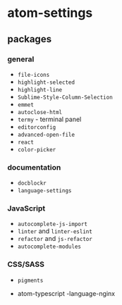 # atom-settings

## packages

### general

- `file-icons`
- `highlight-selected`
- `highlight-line`
- `Sublime-Style-Column-Selection`
- `emmet`
- `autoclose-html`
- `termy` - terminal panel
- `editorconfig`
- `advanced-open-file`
- `react`
- `color-picker`

### documentation

- `docblockr`
- `language-settings`

### JavaScript

- `autocomplete-js-import`
- `linter` and `linter-eslint`
- `refactor` and `js-refactor`
- `autocomplete-modules`

### CSS/SASS

- `pigments`


- atom-typescript
-language-nginx
